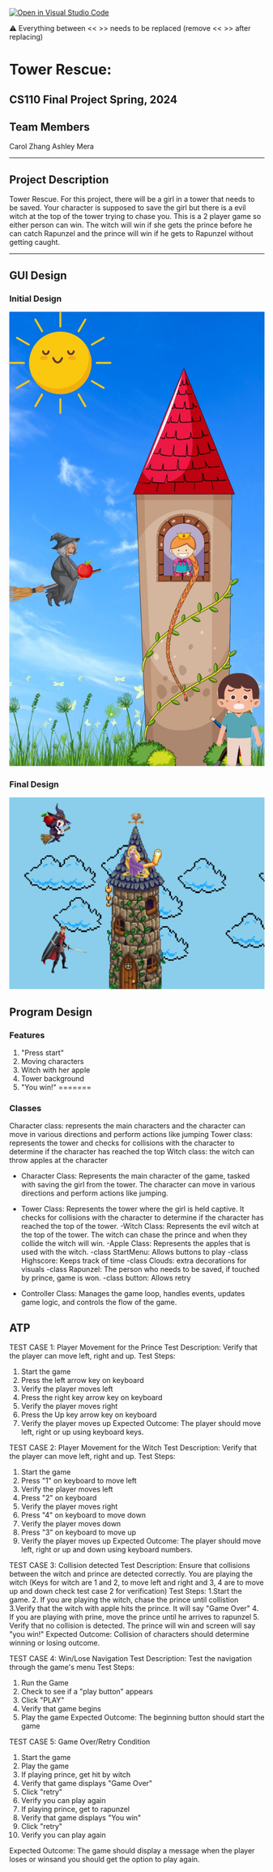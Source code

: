 [![Open in Visual Studio Code](https://classroom.github.com/assets/open-in-vscode-718a45dd9cf7e7f842a935f5ebbe5719a5e09af4491e668f4dbf3b35d5cca122.svg)](https://classroom.github.com/online_ide?assignment_repo_id=14913552&assignment_repo_type=AssignmentRepo)

:warning: Everything between << >> needs to be replaced (remove << >> after replacing)

# Tower Rescue: 
## CS110 Final Project   Spring, 2024 

## Team Members

Carol Zhang
Ashley Mera

*** 

## Project Description

Tower Rescue. For this project, there will be a girl in a tower that needs to be saved. Your character is supposed to save the girl but there is a evil witch at the top of the tower trying to chase you. This is a 2 player game so either person can win. The witch will win if she gets the prince before he can catch Rapunzel and the prince will win if he gets to Rapunzel without getting caught.

***    

## GUI Design

### Initial Design

![initial gui](assets/gui.jpg)

### Final Design

![final gui](assets/finalgui.jpg)

## Program Design

### Features
1. "Press start"
2. Moving characters
3. Witch with her apple
4. Tower background
5. "You win!"
=======

### Classes
Character class: represents the main characters and the character can move in various directions and perform actions like jumping 
Tower class: represents the tower and checks for collisions with the character to determine if the character has reached the top 
Witch class: the witch can throw apples at the character

- Character Class: Represents the main character of the game, tasked with saving the girl from the tower. The character can move in various directions and perform actions like jumping.
- Tower Class: Represents the tower where the girl is held captive. It checks for collisions with the character to determine if the character has reached the top of the tower.
-Witch Class: Represents the evil witch at the top of the tower. The witch can chase the prince and when they collide the witch will win.
-Apple Class: Represents the apples that is used with the witch.
-class StartMenu: Allows buttons to play 
-class Highscore: Keeps track of time
-class Clouds: extra decorations for visuals
-class Rapunzel: The person who needs to be saved, if touched by prince, game is won.
-class button: Allows retry 


- Controller Class: Manages the game loop, handles events, updates game logic, and controls the flow of the game.


## ATP

TEST CASE 1: Player Movement for the Prince
Test Description: Verify that the player can move left, right and up.
Test Steps:
1. Start the game
2. Press the left arrow key on keyboard
3. Verify the player moves left
4. Press the right key arrow key on keyboard
5. Verify the player moves right
6. Press the Up key arrow key on keyboard
7. Verify the player moves up
Expected Outcome: The player should move left, right or up using keyboard keys.

TEST CASE 2: Player Movement for the Witch
Test Description: Verify that the player can move left, right and up.
Test Steps:
1. Start the game
2. Press "1" on keyboard to move left
3. Verify the player moves left
4. Press "2" on keyboard
5. Verify the player moves right
6. Press "4" on keyboard to move down
7. Verify the player moves down
8. Press "3" on keyboard to move up
9. Verify the player moves up 
Expected Outcome: The player should move left, right or up and down using keyboard numbers.


TEST CASE 3: Collision detected
Test Description: Ensure that collisions between the witch and prince are detected correctly. You are playing the witch (Keys for witch are 1 and 2, to move left and right and 3, 4 are to move up and down check test case 2 for verification)
Test Steps:
1.Start the game.
2. If you are playing the witch, chase the prince until collistion 
3.Verify that the witch with apple hits the prince. It will say "Game Over"
4. If you are playing with prine, move the prince until he arrives to rapunzel
5. Verify that no collision is detected. The prince will win and screen will say "you win!"
Expected Outcome: Collision of characters should determine winning or losing outcome.



TEST CASE 4: Win/Lose Navigation
Test Description: Test the navigation through the game's menu 
Test Steps:
1. Run the Game
2. Check to see if a "play button" appears
3. Click "PLAY"
4. Verify that game begins
5. Play the game 
Expected Outcome: The beginning button should start the game

TEST CASE 5: Game Over/Retry Condition
1. Start the game
2. Play the game
3. If playing prince, get hit by witch
4. Verify that game displays "Game Over"
5. Click "retry"
6. Verify you can play again
7. If playing prince, get to rapunzel
8. Verify that game displays "You win"
9. Click "retry"
10. Verify you can play again

Expected Outcome: The game should display a message when the player loses or winsand you should get the option to play again.